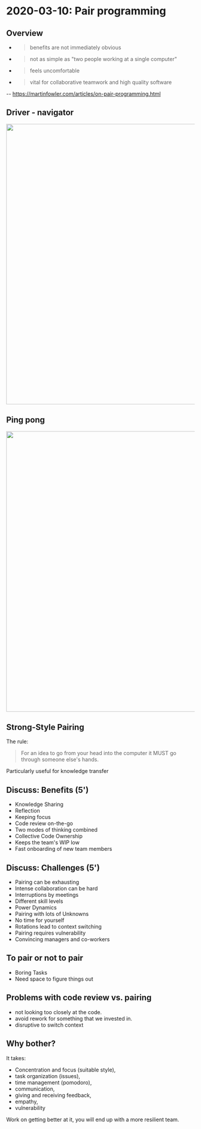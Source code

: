 # 2020-03-10: Pair programming

## Overview

* > benefits are not immediately obvious
* > not as simple as "two people working at a single computer"
* > feels uncomfortable
* > vital for collaborative teamwork and high quality software

-- https://martinfowler.com/articles/on-pair-programming.html



## Driver - navigator

<img src="https://martinfowler.com/articles/on-pair-programming/driver_navigator.png" align="center" width = 750 />

## Ping pong

<img src="https://martinfowler.com/articles/on-pair-programming/ping_pong.png" align="center" width = 750 />

## Strong-Style Pairing

The rule: 

> For an idea to go from your head into the computer it MUST go through someone else's hands. 

Particularly useful for knowledge transfer



## Discuss: Benefits (5')

* Knowledge Sharing
* Reflection
* Keeping focus
* Code review on-the-go
* Two modes of thinking combined
* Collective Code Ownership
* Keeps the team's WIP low
* Fast onboarding of new team members



## Discuss: Challenges (5')

* Pairing can be exhausting
* Intense collaboration can be hard
* Interruptions by meetings
* Different skill levels
* Power Dynamics
* Pairing with lots of Unknowns
* No time for yourself
* Rotations lead to context switching
* Pairing requires vulnerability
* Convincing managers and co-workers



## To pair or not to pair

* Boring Tasks 
* Need space to figure things out



## Problems with code review vs. pairing

* not looking too closely at the code. 
* avoid rework for something that we invested in.
* disruptive to switch context 



## Why bother?

It takes:

* Concentration and focus (suitable style), 
* task organization (issues), 
* time management (pomodoro), 
* communication, 
* giving and receiving feedback, 
* empathy, 
* vulnerability 

Work on getting better at it, you will end up with a more resilient team.
